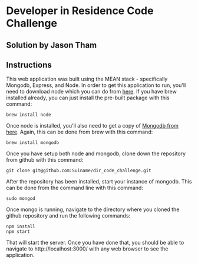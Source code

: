 # Developer in Residence Code Challenge
## Solution by Jason Tham
## Instructions
This web application was built using the MEAN stack - specifically Mongodb, Express, and Node.  In order to get this application to run, you'll need to download node which you can do from [here](https://nodejs.org/en/).  If you have brew installed already, you can just install the pre-built package with this command:
```
brew install node
```
Once node is installed, you'll also need to get a copy of [Mongodb from here](https://www.mongodb.org/downloads#production).  Again, this can be done from brew with this command:
```
brew install mongodb
```
Once you have setup both node and mongodb, clone down the repository from github with this command:
```
git clone git@github.com:Suiname/dir_code_challenge.git
```
After the repository has been installed, start your instance of mongodb.  This can be done from the command line with this command:
```
sudo mongod
```
Once mongo is running, navigate to the directory where you cloned the github repository and run the following commands:
```
npm install
npm start
```
That will start the server.  Once you have done that, you should be able to navigate to http://localhost:3000/ with any web browser to see the application.
